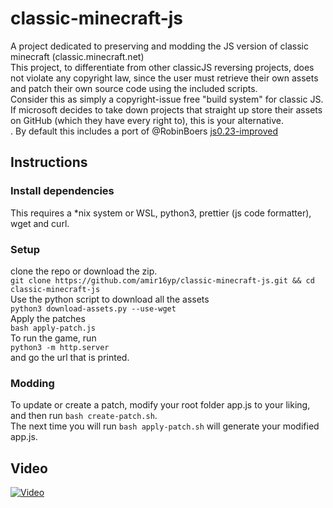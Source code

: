 # classic-minecraft-js

A project dedicated to preserving and modding the JS version of classic minecraft (classic.minecraft.net)<br/>
This project, to differentiate from other classicJS reversing projects, does not violate any copyright law, since the user must retrieve their own assets and patch their own source code using the included scripts.<br/>
Consider this as simply a copyright-issue free "build system" for classic JS. If microsoft decides to take down projects that straight up store their assets on GitHub (which they have every right to), this is your alternative.<br/>.
By default this includes a port of @RobinBoers [js0.23-improved](https://github.com/RobinBoers/js0.23-improved)
## Instructions

### Install dependencies
This requires a *nix system or WSL, python3, prettier (js code formatter), wget and curl.<br/>

### Setup

clone the repo or download the zip.<br/>
`git clone https://github.com/amir16yp/classic-minecraft-js.git && cd classic-minecraft-js`<br/>
Use the python script to download all the assets<br/>
`python3 download-assets.py --use-wget`<br/>
Apply the patches<br/>
`bash apply-patch.js`<br/>
To run the game, run<br/>
`python3 -m http.server`<br/>
and go the url that is printed.<br/>

### Modding

To update or create a patch, modify your root folder app.js to your liking, and then run `bash create-patch.sh`.
<br/>
The next time you will run `bash apply-patch.sh` will generate your modified app.js.<br/>

## Video
[![Video](https://img.youtube.com/vi/6MNwFbKnpXg/0.jpg)](https://www.youtube.com/watch?v=6MNwFbKnpXg)
